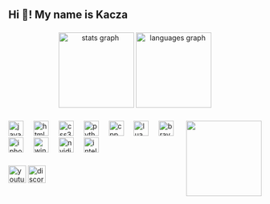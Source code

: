 <h2 align="left">Hi 👋! My name is Kacza</h2>

###

<div align="center">
  <img src="https://github-readme-stats.vercel.app/api?username=kaczza&theme=tokyonight&show_icons=true&hide_border=true&count_private=true" height="150" alt="stats graph"  />
  <img src="https://github-readme-stats.vercel.app/api/top-langs/?username=kaczza&theme=tokyonight&show_icons=true&hide_border=true&layout=compact" height="150" alt="languages graph"  />
</div>

###

<img align="right" height="150" src="https://media1.giphy.com/media/v1.Y2lkPTc5MGI3NjExczQ5Z21zZmVmcXE4MjZhdHgzODB0MDh0cHg1Z2l4eDBrNzUzcGZrNyZlcD12MV9pbnRlcm5hbF9naWZfYnlfaWQmY3Q9Zw/wsEX8uMrTRDoI/giphy.gif"  />

###

<div align="left">
  <img src="https://img.shields.io/badge/javascript-%23323330.svg?style=for-the-badge&logo=javascript&logoColor=%23F7DF1E" height="30" alt="javascript logo"  />
  <img width="12" />
  <img src="https://img.shields.io/badge/html5-%23E34F26.svg?style=for-the-badge&logo=html5&logoColor=white" height="30" alt="html5 logo"  />
  <img width="12" />
  <img src="https://img.shields.io/badge/css3-%231572B6.svg?style=for-the-badge&logo=css3&logoColor=white" height="30" alt="css3 logo"  />
  <img width="12" />
  <img src="https://img.shields.io/badge/python-3670A0?style=for-the-badge&logo=python&logoColor=ffdd54" height="30" alt="python logo"  />
  <img width="12" />
  <img src="https://img.shields.io/badge/c++-%2300599C.svg?style=for-the-badge&logo=c%2B%2B&logoColor=white" height="30" alt="cpp logo"  />
  <img width="12" />
  <img src="https://img.shields.io/badge/Lua-2C2D72?style=for-the-badge&logo=lua&logoColor=white" height="30" alt="lua logo"  />
  <img width="12" />
  <img src="https://img.shields.io/badge/Brave-FB542B?style=for-the-badge&logo=Brave&logoColor=white" height="30" alt="brave logo"  />
  <img width="12" />
  <img src="https://img.shields.io/badge/Apple-%23000000.svg?style=for-the-badge&logo=apple&logoColor=white" height="30" alt="iphone logo"  />
  <img width="12" />
  <img src="https://img.shields.io/badge/Windows%2011-%230079d5.svg?style=for-the-badge&logo=Windows%2011&logoColor=white" height="30" alt="windows logo"  />
  <img width="12" />
  <img src="https://img.shields.io/badge/nVIDIA-%2376B900.svg?style=for-the-badge&logo=nVIDIA&logoColor=white" height="30" alt="nvidia logo"  />
  <img width="12" />
  <img src="https://img.shields.io/badge/intel-%230068B5%20.svg?style=for-the-badge&logo=intel&logoColor=white" height="30" alt="intel logo"  />
</div>

###

<div align="left">
  <img src="https://img.shields.io/static/v1?message=Youtube&logo=youtube&label=&color=FF0000&logoColor=white&labelColor=&style=for-the-badge" height="35" alt="youtube logo"  />
  <img src="https://img.shields.io/static/v1?message=Discord&logo=discord&label=&color=7289DA&logoColor=white&labelColor=&style=for-the-badge" height="35" alt="discord logo"  />
</div>

###

